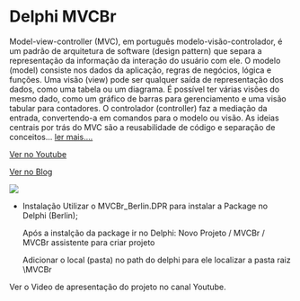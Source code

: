 # Delphi MVCBr

Model-view-controller (MVC), em português modelo-visão-controlador, é um padrão de arquitetura de software (design pattern) que separa a representação da informação da interação do usuário com ele. O modelo (model) consiste nos dados da aplicação, regras de negócios, lógica e funções. Uma visão (view) pode ser qualquer saída de representação dos dados, como uma tabela ou um diagrama. É possível ter várias visões do mesmo dado, como um gráfico de barras para gerenciamento e uma visão tabular para contadores. O controlador (controller) faz a mediação da entrada, convertendo-a em comandos para o modelo ou visão. As ideias centrais por trás do MVC são a reusabilidade de código e separação de conceitos... <a href="http://pt.wikipedia.org/wiki/MVC">ler mais....</a>

<a href="https://www.youtube.com/watch?v=tlWQM0qxbq8">Ver no Youtube</a>

<a href="http://www.tireideletra.com.br/?p=679"> Ver no Blog </a>

<img src="https://github.com/amarildolacerda/MVCBr/blob/master/330px-ModelViewControllerDiagram2.svg.png"></a>



* Instalação
  Utilizar o   MVCBr_Berlin.DPR  para instalar a Package no Delphi (Berlin);
  
  Após a instalção da package ir no Delphi:  Novo Projeto / MVCBr / MVCBr assistente para criar projeto
  
  Adicionar o local (pasta) no path do delphi para ele localizar a pasta raiz  \MVCBr 
  
Ver o Video de apresentação do projeto no canal Youtube.  
